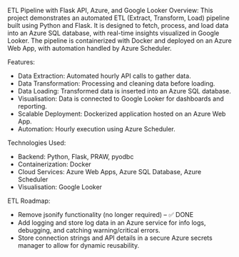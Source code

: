 ETL Pipeline with Flask API, Azure, and Google Looker
Overview:
This project demonstrates an automated ETL (Extract, Transform, Load) pipeline built using Python and Flask. It is designed to fetch, process, and load data into an Azure SQL database, with real-time insights visualized in Google Looker. The pipeline is containerized with Docker and deployed on an Azure Web App, with automation handled by Azure Scheduler.

Features:
- Data Extraction: Automated hourly API calls to gather data.
- Data Transformation: Processing and cleaning data before loading.
- Data Loading: Transformed data is inserted into an Azure SQL database.
- Visualisation: Data is connected to Google Looker for dashboards and reporting.
- Scalable Deployment: Dockerized application hosted on an Azure Web App.
- Automation: Hourly execution using Azure Scheduler.

Technologies Used:
- Backend: Python, Flask, PRAW, pyodbc
- Containerization: Docker
- Cloud Services: Azure Web Apps, Azure SQL Database, Azure Scheduler
- Visualisation: Google Looker

ETL Roadmap:
- Remove jsonify functionality (no longer required) – ✅ DONE
- Add logging and store log data in an Azure service for info logs, debugging, and catching warning/critical errors.
- Store connection strings and API details in a secure Azure secrets manager to allow for dynamic reusability.
